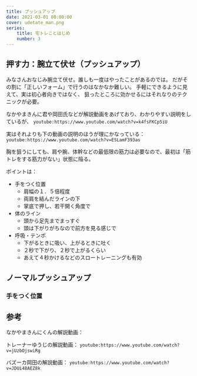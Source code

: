 ```yaml
---
title: プッシュアップ
date: 2021-03-01 00:00:00
cover: udetate_man.png
series:
    title: 宅トレことはじめ
    number: 3
---
```



## 押す力：腕立て伏せ（プッシュアップ）
みなさんおなじみ腕立て伏せ。誰しも一度はやったことがあるのでは。
だがその割に「正しいフォーム」で行うのはなかなか難しい。
手軽にできるように見えて、実は初心者向きではなく、
狙ったところに効かせるにはそれなりのテクニックが必要。

なかやまきんに君や岡田氏などが解説動画をあげており、わかりやすい説明をしているが、
`youtube:https://www.youtube.com/watch?v=k4fsFKCp5iU`

実はそれよりも下の動画の説明のほうが理にかなっている：
`youtube:https://www.youtube.com/watch?v=ESLamF393as`

胸を狙うにしても、肩や腕、体幹などの最低限の筋力は必要なので、最初は「筋トレをする筋力がない」状態に陥る。




ポイントは：

- 手をつく位置
    - 肩幅の１．５倍程度
    - 両肩を結んだラインの下
    - 掌底で押し、若干開く角度で
- 体のライン
    - 頭から足先までまっすぐ
    - 頭は下がりがちなので前方を見る感じで
- 呼吸・テンポ
    - 下がるときに吸い、上がるときに吐く
    - ２秒で下がり、２秒で上がるくらい
    - あえて４秒かけるなどのスロートレーニングも有効

## ノーマルプッシュアップ
### 手をつく位置


## 参考
なかやまきんにくんの解説動画：


トレーナーゆうじの解説動画：
`youtube:https://www.youtube.com/watch?v=jUzbOjswiRg`

バズーカ岡田の解説動画：
`youtube:https://www.youtube.com/watch?v=JDUi48AEZ8k`
